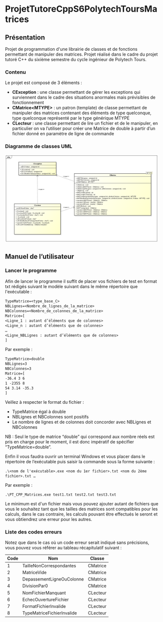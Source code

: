 # ProjetTutoreCppS6PolytechToursMatrices

## Présentation
Projet de programmation d'une librairie de classes et de fonctions permettant de manipuler des matrices. Projet réalisé dans le cadre du projet tutoré C++ du sixième semestre du cycle ingénieur de Polytech Tours.

### Contenu
Le projet est composé de 3 éléments : 
- **CException** : une classe permettant de gérer les
exceptions qui surviennent dans le cadre des situations anormales mais prévisibles de fonctionnement
- **CMatrice\<MTYPE\>** : un patron (template) de classe permettant de manipuler des matrices contenant des éléments de type quelconque, type quelconque représenté par le type générique MTYPE
- **CLecteur** : une classe permettant de lire un fichier et de le manipuler, en particulier on va l’utiliser pour créer une Matrice de double à partir d’un fichier donné en paramètre de ligne de commande

### Diagramme de classes UML
![Diagramme de classes du projet](PTCPP_Matrices_Diagramme_Classes.png)

## Manuel de l’utilisateur
### Lancer le programme
Afin de lancer le programme il suffit de placer vos fichiers de test en format txt rédigés
suivant le modèle suivant dans le même répertoire que l'exécutable :

```
TypeMatrice=<type_base_C>
NBLignes=<Nombre_de_lignes_de_la_matrice>
NBColonnes=<Nombre_de_colonnes_de_la_matrice>
Matrice=[
<Ligne_1 : autant d’éléments que de colonnes>
<Ligne_n : autant d’éléments que de colonnes>
…
<Ligne_NBLignes : autant d’éléments que de colonnes>
]
```

Par exemple :

```
TypeMatrice=double
NBLignes=3
NBColonnes=3
Matrice=[
-36.4 3 6
1 -2355 8
54 3.14 -35.3
]
```

Veillez à respecter le format du fichier :
- TypeMatrice égal à double
- NBLignes et NBColonnes sont positifs
- Le nombre de lignes et de colonnes doit concorder avec NBLignes et
NBColonnes

NB : Seul le type de matrice “double” qui correspond aux nombre réels est pris en charge pour le moment, il est donc impératif de spécifier “TypeMatrice=double”.

Enfin il vous faudra ouvrir un terminal Windows et vous placer dans le répertoire de
l’exécutable puis saisir la commande sous la forme suivante :

```
.\<nom de l'exécutable>.exe <nom du 1er fichier>.txt <nom du 2ème fichier>.txt …
```

Par exemple : 

```
.\PT_CPP_Matrices.exe test1.txt test2.txt test3.txt
```

Le minimum est d'un fichier mais vous pouvez ajouter autant de fichiers que vous le
souhaitez tant que les tailles des matrices sont compatibles pour les calculs, dans le cas
contraire, les calculs pouvant être effectués le seront et vous obtiendrez une erreur
pour les autres.

### Liste des codes erreurs
Notez que dans le cas où un code erreur serait indiqué sans précisions, vous pouvez
vous référer au tableau récapitulatif suivant :

| Code | Nom | Classe |
| - | - | - |
| 1 | TailleNonCorrespondantes | CMatrice |
| 2 | MatriceVide | CMatrice |
| 3 | DepassementLigneOuColonne | CMatrice |
| 4 | DivisionPar0 | CMatrice |
| 5 | NomFichierManquant | CLecteur |
| 6 | EchecOuvertureFichier | CLecteur |
| 7 | FormatFichierInvalide | CLecteur |
| 8 | TypeMatriceFichierInvalide | CLecteur |